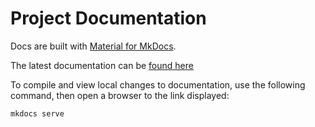# Project Documentation

Docs are built with [Material for MkDocs](https://squidfunk.github.io/mkdocs-material/).

The latest documentation can be [found here](https://tellor-io.github.io/telliot-feeds/)

To compile and view local changes to documentation, 
use the following command, then open a browser to the link displayed:

    mkdocs serve

